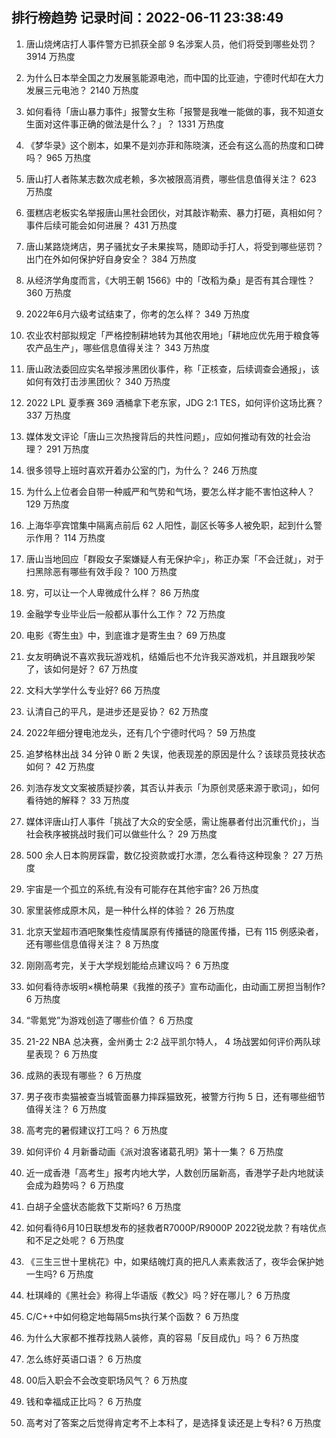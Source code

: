 
## 排行榜趋势 记录时间：2022-06-11 23:38:49
  
  1. 唐山烧烤店打人事件警方已抓获全部 9 名涉案人员，他们将受到哪些处罚？ 3914 万热度
    
  2. 为什么日本举全国之力发展氢能源电池，而中国的比亚迪，宁德时代却在大力发展三元电池？ 2140 万热度
    
  3. 如何看待「唐山暴力事件」报警女生称「报警是我唯一能做的事，我不知道女生面对这件事正确的做法是什么？」？ 1331 万热度
    
  4. 《梦华录》这个剧本，如果不是刘亦菲和陈晓演，还会有这么高的热度和口碑吗？ 965 万热度
    
  5. 唐山打人者陈某志数次成老赖，多次被限高消费，哪些信息值得关注？ 623 万热度
    
  6. 蛋糕店老板实名举报唐山黑社会团伙，对其敲诈勒索、暴力打砸，真相如何？事件后续可能会如何进展？ 431 万热度
    
  7. 唐山某路烧烤店，男子骚扰女子未果挨骂，随即动手打人，将受到哪些惩罚？出门在外如何保护好自身安全？ 384 万热度
    
  8. 从经济学角度而言，《大明王朝 1566》中的「改稻为桑」是否有其合理性？ 360 万热度
    
  9. 2022年6月六级考试结束了，你考的怎么样？ 349 万热度
    
  10. 农业农村部拟规定「严格控制耕地转为其他农用地」「耕地应优先用于粮食等农产品生产」，哪些信息值得关注？ 343 万热度
    
  11. 唐山政法委回应实名举报涉黑团伙事件，称「正核查，后续调查会通报」，该如何有效打击涉黑团伙？ 340 万热度
    
  12. 2022 LPL 夏季赛 369 酒桶拿下老东家，JDG 2:1 TES，如何评价这场比赛？ 337 万热度
    
  13. 媒体发文评论「唐山三次热搜背后的共性问题」，应如何推动有效的社会治理？ 291 万热度
    
  14. 很多领导上班时喜欢开着办公室的门，为什么？ 246 万热度
    
  15. 为什么上位者会自带一种威严和气势和气场，要怎么样才能不害怕这种人？ 129 万热度
    
  16. 上海华亭宾馆集中隔离点前后 62 人阳性，副区长等多人被免职，起到什么警示作用？ 114 万热度
    
  17. 唐山当地回应「群殴女子案嫌疑人有无保护伞」，称正办案「不会迁就」，对于扫黑除恶有哪些有效手段？ 100 万热度
    
  18. 穷，可以让一个人卑微成什么样？ 86 万热度
    
  19. 金融学专业毕业后一般都从事什么工作？ 72 万热度
    
  20. 电影《寄生虫》中，到底谁才是寄生虫？ 69 万热度
    
  21. 女友明确说不喜欢我玩游戏机，结婚后也不允许我买游戏机，并且跟我吵架了，该如何是好？ 67 万热度
    
  22. 文科大学学什么专业好? 66 万热度
    
  23. 认清自己的平凡，是进步还是妥协？ 62 万热度
    
  24. 2022年细分锂电池龙头，还有几个宁德时代吗？ 59 万热度
    
  25. 追梦格林出战 34 分钟 0 断 2 失误，他表现差的原因是什么？该球员竞技状态如何？ 42 万热度
    
  26. 刘浩存发文文案被质疑抄袭，其否认并表示「为原创灵感来源于歌词」，如何看待她的解释？ 33 万热度
    
  27. 媒体评唐山打人事件「挑战了大众的安全感，需让施暴者付出沉重代价」，当社会秩序被挑战时我们可以做些什么？ 29 万热度
    
  28. 500 余人日本购房踩雷，数亿投资款或打水漂，怎么看待这种现象？ 27 万热度
    
  29. 宇宙是一个孤立的系统,有没有可能存在其他宇宙? 26 万热度
    
  30. 家里装修成原木风，是一种什么样的体验？ 26 万热度
    
  31. 北京天堂超市酒吧聚集性疫情属原有传播链的隐匿传播，已有 115 例感染者，还有哪些信息值得关注？ 8 万热度
    
  32. 刚刚高考完，关于大学规划能给点建议吗？ 6 万热度
    
  33. 如何看待赤坂明×横枪萌果《我推的孩子》宣布动画化，由动画工房担当制作? 6 万热度
    
  34. “零氪党”为游戏创造了哪些价值？ 6 万热度
    
  35. 21-22 NBA 总决赛，金州勇士 2:2 战平凯尔特人， 4 场战罢如何评价两队球星表现？ 6 万热度
    
  36. 成熟的表现有哪些？ 6 万热度
    
  37. 男子夜市卖猫被查当城管面暴力摔踩猫致死，被警方行拘 5 日，还有哪些细节值得关注？ 6 万热度
    
  38. 高考完的暑假建议打工吗？ 6 万热度
    
  39. 如何评价 4 月新番动画《派对浪客诸葛孔明》第十一集？ 6 万热度
    
  40. 近一成香港「高考生」报考内地大学，人数创历届新高，香港学子赴内地就读会成为趋势吗？ 6 万热度
    
  41. 白胡子全盛状态能救下艾斯吗? 6 万热度
    
  42. 如何看待6月10日联想发布的拯救者R7000P/R9000P 2022锐龙款？有啥优点和不足之处呢？ 6 万热度
    
  43. 《三生三世十里桃花》中，如果结魄灯真的把凡人素素救活了，夜华会保护她一生吗? 6 万热度
    
  44. 杜琪峰的《黑社会》称得上华语版《教父》吗？好在哪儿？ 6 万热度
    
  45. C/C++中如何稳定地每隔5ms执行某个函数？ 6 万热度
    
  46. 为什么大家都不推荐找熟人装修，真的容易「反目成仇」吗？ 6 万热度
    
  47. 怎么练好英语口语？ 6 万热度
    
  48. 00后入职会不会改变职场风气？ 6 万热度
    
  49. 钱和幸福成正比吗？ 6 万热度
    
  50. 高考对了答案之后觉得肯定考不上本科了，是选择复读还是上专科? 6 万热度
    
